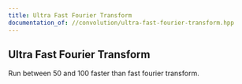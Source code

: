 ```yaml
---
title: Ultra Fast Fourier Transform
documentation_of: //convolution/ultra-fast-fourier-transform.hpp
---
```


## Ultra Fast Fourier Transform

Run between $50%$ and $100%$ faster than fast fourier transform.